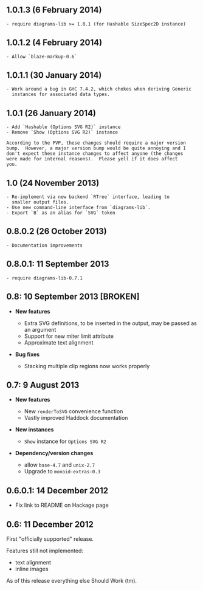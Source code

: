 1.0.1.3 (6 February 2014)
-------------------------

    - require diagrams-lib >= 1.0.1 (for Hashable SizeSpec2D instance)

1.0.1.2 (4 February 2014)
-------------------------

    - Allow `blaze-markup-0.6`

1.0.1.1 (30 January 2014)
-------------------------

    - Work around a bug in GHC 7.4.2, which chokes when deriving Generic
      instances for associated data types.

1.0.1 (26 January 2014)
-----------------------

    - Add `Hashable (Options SVG R2)` instance
    - Remove `Show (Options SVG R2)` instance

    According to the PVP, these changes should require a major version
    bump.  However, a major version bump would be quite annoying and I
    don't expect these instance changes to affect anyone (the changes
    were made for internal reasons).  Please yell if it does affect
    you.

1.0 (24 November 2013)
----------------------

    - Re-implement via new backend `RTree` interface, leading to
      smaller output files.
    - Use new command-line interface from `diagrams-lib`.
    - Export `B` as an alias for `SVG` token

0.8.0.2 (26 October 2013)
-------------------------

    - Documentation improvements

0.8.0.1: 11 September 2013
--------------------------

    - require diagrams-lib-0.7.1

0.8: 10 September 2013 [BROKEN]
-------------------------------

* **New features**

    - Extra SVG definitions, to be inserted in the output, may be
      passed as an argument
    - Support for new miter limit attribute
    - Approximate text alignment

* **Bug fixes**

    - Stacking multiple clip regions now works properly

0.7: 9 August 2013
------------------

* **New features**

    - New `renderToSVG` convenience function
    - Vastly improved Haddock documentation

* **New instances**

    - `Show` instance for `Options SVG R2`

* **Dependency/version changes**
    - allow `base-4.7` and `unix-2.7`
    - Upgrade to `monoid-extras-0.3`

0.6.0.1: 14 December 2012
-------------------------

* Fix link to README on Hackage page

0.6: 11 December 2012
---------------------

First "officially supported" release.

Features still not implemented:

- text alignment
- inline images

As of this release everything else Should Work (tm).
